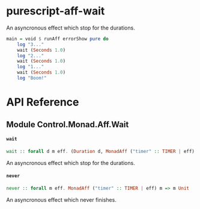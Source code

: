 # purescript-aff-wait

An asyncronous effect which stop for the durations.

```haskell
main = void $ runAff errorShow pure do
    log "3..."
    wait (Seconds 1.0)
    log "2..."
    wait (Seconds 1.0)
    log "1..."
    wait (Seconds 1.0)
    log "Boom!"
```



# API Reference

## Module Control.Monad.Aff.Wait

#### `wait`

``` purescript
wait :: forall d m eff. (Duration d, MonadAff ("timer" :: TIMER | eff) m) => d -> m Unit
```

An asyncronous effect which stop for the durations.

#### `never`

``` purescript
never :: forall m eff. MonadAff ("timer" :: TIMER | eff) m => m Unit
```

An asyncronous effect which never finishes.


